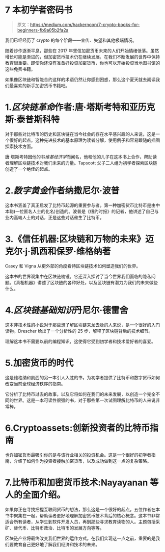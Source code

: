 # 7 本初学者密码书

> 原文：<https://medium.com/hackernoon/7-crypto-books-for-beginners-fb9a05b2fa2a>

我们已经经历了 crypto 的每个阶段——宣传、失望和其他极端情况。

随着炒作逐渐平息，那些在 2017 年坚信加密货币未来的人们开始情绪低落。虽然增长可能是渐进的，但加密货币技术仍在继续发展，在我们不断发展的世界中保持教育很重要。即使你还没有准备好投资加密货币，你也可以开始投资当地图书馆的这些免费书籍。

如果像区块链和智能合约这样的术语仍然让你感到困惑，那么这个夏天就去阅读我们最喜欢的新手加密货币书籍吧。

# 1.*区块链革命*作者:唐·塔斯考特和亚历克斯·泰普斯科特

对于那些对比特币的历史和区块链在当今社会的存在水平感兴趣的人来说，这是一个很好的起点。这种先进技术的基本原理为读者分解，使用例子和容易跟随的插图探索技术方面。

唐·塔斯考特因他的书*维基经济学*而闻名，他和他的儿子在这本书上合作，帮助读者理解区块链技术对我们未来的力量。Tapscott 父子二人组为初学者探索区块链创造了一个绝佳的起点。

# 2.*数字黄金*作者纳撒尼尔·波普

这本书涵盖了真正启发了比特币起源的重要参与者。第一种加密货币比特币是由中本聪(一位匿名人士的化名)创造的。波普是《纽约时报》的记者，他讲述了自己与业内高端人士的对话，正是这些对话催生了比特币。

# 3.《信任机器:区块链和万物的未来》迈克尔·j·凯西和保罗·维格纳著

Casey 和 Vigna 从更外部的角度看待区块链技术如何塑造我们的世界。

这本书的世界观集中在区块链棱镜。它还深入探讨了当今世界我们面临的隐私问题。《真相机器》讲述了区块链的各种好处，以及区块链有潜力为我们的未来做些什么。

# 4.*区块链基础知识*丹尼尔·德雷舍

这本非技术性的小说对于那些想了解区块链来龙去脉的人来说，是一个很好的入门读物。Drescher 给出了一个分析性的 25 步，解释了区块链背后的技术细节。

理解这本书不需要以前的编程知识，这使得它受到初学者和技术爱好者的喜爱。

# 5.加密货币的时代

这是维格纳和凯西的另一本引人入胜的书，为初学者提供了比特币和数字货币如何改变当前全球经济秩序的指南。

它分析了比特币过去的故事，以及它将如何在我们的未来发展，以创造一个完全不同的世界。这是一本可读性很强的书，对于那些第一次试图理解比特币的人来说非常棒。

# 6.Cryptoassets:创新投资者的比特币指南

也许加密货币最吸引你的是与该行业相关的投资机会。这是一个很好的初学者指南，介绍了如何作为投资者接触加密货币，以及成功做到这一点的复杂策略。

# 7.比特币和加密货币技术:Nayayanan 等人的全面介绍。

如果你正在寻找把握互联网货币的想法，那么这是一个很好的起点。五位作者在本书中聚集在一起，帮助读者更好地理解加密货币技术背后的核心概念。这本书非常适合所有读者，从学生到软件开发人员，再到那些寻求教育读物的人。主题包括采矿、替代币、比特币政治、比特币的发展方向等等。

区块链产业将最终改变我们世界的运作方式，在我们实现这一点之前，重要的是我们要教育自己更好地了解我们经济和技术的未来。